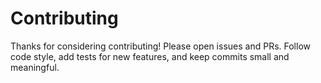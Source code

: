 # Contributing

Thanks for considering contributing! Please open issues and PRs. Follow code style, add tests for new features, and keep commits small and meaningful.
